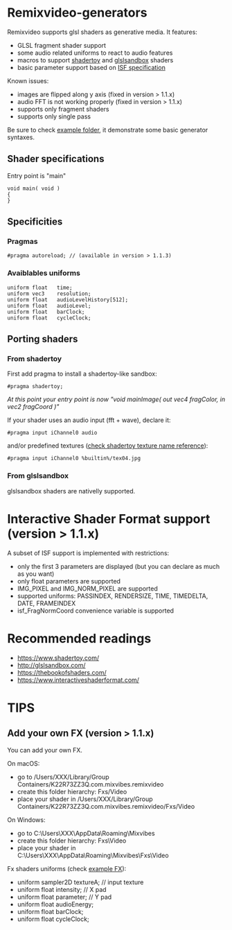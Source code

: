 # Remixvideo-generators

Remixvideo supports glsl shaders as generative media. It features:

 * GLSL fragment shader support
 * some audio related uniforms to react to audio features
 * macros to support [shadertoy](https://www.shadertoy.com/) and [glslsandbox](http://glslsandbox.com/) shaders
 * basic parameter support based on [ISF specification](http://interactiveshaderformat.com) 
 
 Known issues:
  * images are flipped along y axis (fixed in version > 1.1.x)
  * audio FFT is not working properly (fixed in version > 1.1.x)
  * supports only fragment shaders
  * supports only single pass
  
  Be sure to check [example folder](https://github.com/mixvibes/remixvideo-generators/tree/master/examples), it demonstrate some basic generator syntaxes.
  
## Shader specifications

Entry point is "main"
```
void main( void )
{
}
```
## Specificities

### Pragmas

```
#pragma autoreload; // (available in version > 1.1.3)
```

### Avaiblables uniforms

```
uniform float   time;
uniform vec3    resolution;
uniform float   audioLevelHistory[512];
uniform float   audioLevel;
uniform float   barClock;
uniform float   cycleClock; 
```
 
## Porting shaders 

### From shadertoy

First add pragma to install a shadertoy-like sandbox:
```
#pragma shadertoy;
```
_At this point your entry point is now "void mainImage( out vec4 fragColor, in vec2 fragCoord )"_

If your shader uses an audio input (fft + wave), declare it:
```
#pragma input iChannel0 audio
```

and/or predefined textures ([check shadertoy texture name reference](https://raw.githubusercontent.com/mixvibes/remixvideo-generators/master/shadertoy_textures.png)):
```
#pragma input iChannel0 %builtin%/tex04.jpg
```

### From glslsandbox

glslsandbox shaders are nativelly supported.
 
# Interactive Shader Format support (version > 1.1.x)
A subset of ISF support is implemented with restrictions:
 * only the first 3 parameters are displayed (but you can declare as much as you want)
 * only float parameters are supported
 * IMG_PIXEL and IMG_NORM_PIXEL are supported
 * supported uniforms: PASSINDEX, RENDERSIZE, TIME, TIMEDELTA, DATE, FRAMEINDEX
 * isf_FragNormCoord convenience variable is supported

# Recommended readings
 * https://www.shadertoy.com/
 * http://glslsandbox.com/
 * https://thebookofshaders.com/
 * https://www.interactiveshaderformat.com/
 
# TIPS
## Add your own FX (version > 1.1.x)
You can add your own FX. 

On macOS:
 * go to /Users/XXX/Library/Group Containers/K22R73ZZ3Q.com.mixvibes.remixvideo
 * create this folder hierarchy: Fxs/Video 
 * place your shader in /Users/XXX/Library/Group Containers/K22R73ZZ3Q.com.mixvibes.remixvideo/Fxs/Video
 
 On Windows:
 * go to C:\Users\XXX\AppData\Roaming\Mixvibes 
 * create this folder hierarchy: Fxs\Video 
 * place your shader in C:\Users\XXX\AppData\Roaming\Mixvibes\Fxs\Video

Fx shaders uniforms (check [example FX](https://github.com/mixvibes/remixvideo/blob/master/examples/FX-RED%20ALERT.glsl)):
 * uniform sampler2D textureA; // input texture
 * uniform float intensity; // X pad
 * uniform float parameter; // Y pad
 * uniform float audioEnergy;
 * uniform float barClock;
 * uniform float cycleClock;
 
